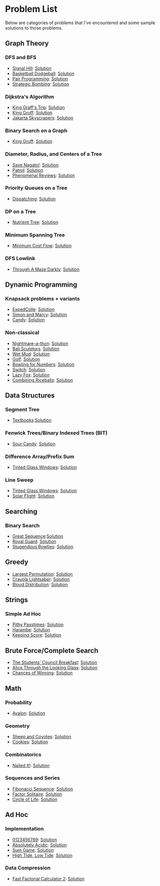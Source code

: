 # Problem List
Below are categories of problems that I've encountered and some sample solutions to those problems.

## Graph Theory
### DFS and BFS
* [Signal Hill](https://dmoj.ca/problem/DMPG15S4): [Solution](https://github.com/BenjaminBLi/ccc-with-c/blob/master/DMOJAndWCIPEG/DMPG15S4.cpp)
* [Basketball Dodgeball](https://dmoj.ca/problem/bfs17p3): [Solution](https://github.com/BenjaminBLi/ccc-with-c/blob/master/DMOJAndWCIPEG/bfs17p3.cpp)
* [Pair Programming](https://dmoj.ca/problem/bfs17p4): [Solution](https://github.com/BenjaminBLi/ccc-with-c/blob/master/DMOJAndWCIPEG/bfs17p4.cpp)
* [Strategic Bombing](https://dmoj.ca/problem/ccc01s3): [Solution](https://github.com/BenjaminBLi/ccc-with-c/blob/master/DMOJAndWCIPEG/ccc01s3.cpp)

### Dijkstra's Algorithm
* [King Graff's Trip](http://wcipeg.com/problem/grafftrip): [Solution](https://github.com/BenjaminBLi/ccc-with-c/blob/master/DMOJAndWCIPEG/GraffTrip.cpp)
* [King Gruff](http://wcipeg.com/problem/ccc14s2p2): [Solution](https://github.com/BenjaminBLi/ccc-with-c/blob/master/DMOJAndWCIPEG/KingGruff.cpp)
* [Jakarta Skyscrapers](https://dmoj.ca/problem/apio15p2): [Solution](https://github.com/BenjaminBLi/ccc-with-c/blob/master/DMOJAndWCIPEG/apio15p2.cpp)

### Binary Search on a Graph
* [King Gruff](http://wcipeg.com/problem/ccc14s2p2): [Solution](https://github.com/BenjaminBLi/ccc-with-c/blob/master/DMOJAndWCIPEG/KingGruff.cpp)

### Diameter, Radius, and Centers of a Tree
* [Save Nagato!](https://dmoj.ca/problem/dmopc14c4p6): [Solution](https://github.com/BenjaminBLi/ccc-with-c/blob/master/DMOJAndWCIPEG/SaveNagato.cpp)
* [Patrol](https://dmoj.ca/problem/apio10p2): [Solution](https://github.com/BenjaminBLi/ccc-with-c/blob/master/DMOJAndWCIPEG/apio10p2.cpp)
* [Phenomenal Reviews](https://dmoj.ca/problem/ccc16s3): [Solution](https://github.com/BenjaminBLi/ccc-with-c/blob/master/DMOJAndWCIPEG/ccc16s3.cpp)

### Priority Queues on a Tree
* [Dispatching](https://dmoj.ca/problem/apio12p1): [Solution](https://github.com/BenjaminBLi/ccc-with-c/blob/master/DMOJAndWCIPEG/apio12p1.cpp)

### DP on a Tree
* [Nutrient Tree](https://dmoj.ca/problem/ccc10s5): [Solution](https://github.com/BenjaminBLi/ccc-with-c/blob/master/DMOJAndWCIPEG/ccc10s5.cpp)

### Minimum Spanning Tree
* [Minimum Cost Flow](https://dmoj.ca/problem/ccc17s4): [Solution](https://github.com/BenjaminBLi/ccc-with-c/blob/master/DMOJAndWCIPEG/ccc17s4.cpp)

### DFS Lowlink
* [Through A Maze Darkly](https://dmoj.ca/problem/ccoqr16p2): [Solution](https://github.com/BenjaminBLi/ccc-with-c/blob/master/DMOJAndWCIPEG/cccqr16sb.cpp)

## Dynamic Programming
### Knapsack problems + variants
* [ExpedColle](https://dmoj.ca/problem/DMPG15G5): [Solution](https://github.com/BenjaminBLi/ccc-with-c/blob/master/DMOJAndWCIPEG/DMPG15G5.cpp)
* [Simon and Marcy](https://dmoj.ca/problem/valday15p2): [Solution](https://github.com/BenjaminBLi/ccc-with-c/blob/master/DMOJAndWCIPEG/SimonAndMarcy.cpp)
* [Candy](https://dmoj.ca/problem/cco08p5): [Solution](https://github.com/BenjaminBLi/ccc-with-c/blob/master/DMOJAndWCIPEG/ccc08s2p5.cpp)

### Non-classical
* [Nightmare-a-thon](https://dmoj.ca/problem/gfssoc2j5): [Solution](https://github.com/BenjaminBLi/ccc-with-c/blob/master/DMOJAndWCIPEG/Nightmare-a-thon.cpp)
* [Bali Sculpturs](https://dmoj.ca/problem/apio15p1): [Solution](https://github.com/BenjaminBLi/ccc-with-c/blob/master/DMOJAndWCIPEG/apio15p1.cpp)
* [Wet Mud](https://dmoj.ca/problem/bts17p4): [Solution](https://github.com/BenjaminBLi/ccc-with-c/blob/master/DMOJAndWCIPEG/bts17p4.cpp)
* [Golf](https://dmoj.ca/problem/ccc00s4): [Solution](https://github.com/BenjaminBLi/ccc-with-c/blob/master/DMOJAndWCIPEG/ccc00s4.cpp)
* [Bowling for Numbers](https://dmoj.ca/problem/ccc07s5): [Solution](https://github.com/BenjaminBLi/ccc-with-c/blob/master/DMOJAndWCIPEG/ccc07s5.cpp)
* [Switch](https://dmoj.ca/problem/ccc11s5): [Solution](https://github.com/BenjaminBLi/ccc-with-c/blob/master/DMOJAndWCIPEG/ccc11s5.cpp)
* [Lazy Fox](https://dmoj.ca/problem/ccc14s5): [Solution](https://github.com/BenjaminBLi/ccc-with-c/blob/master/DMOJAndWCIPEG/ccc14s5.cpp)
* [Combining Riceballs](https://dmoj.ca/problem/ccc16s4): [Solution](https://github.com/BenjaminBLi/ccc-with-c/blob/master/DMOJAndWCIPEG/ccc16s4.cpp)

## Data Structures
### Segment Tree
* [Textbooks](https://dmoj.ca/problem/bts16p8):[Solution](https://github.com/BenjaminBLi/ccc-with-c/blob/master/DMOJAndWCIPEG/bts16p8.cpp)

### Fenwick Trees/Binary Indexed Trees (BIT)
* [Sour Candy](https://dmoj.ca/problem/bts17p6): [Solution](https://github.com/BenjaminBLi/ccc-with-c/blob/master/DMOJAndWCIPEG/bts16p6.cpp)

### Difference Array/Prefix Sum
* [Tinted Glass Windows](https://dmoj.ca/problem/ccc14s4): [Solution](https://github.com/BenjaminBLi/ccc-with-c/blob/master/DMOJAndWCIPEG/ccc14s4.cpp)

### Line Sweep
* [Tinted Glass Windows](https://dmoj.ca/problem/ccc14s4): [Solution](https://github.com/BenjaminBLi/ccc-with-c/blob/master/DMOJAndWCIPEG/ccc14s4line.cpp)
* [Solar Flight](https://dmoj.ca/problem/cco15p3): [Solution](https://github.com/BenjaminBLi/ccc-with-c/blob/master/DMOJAndWCIPEG/ccc15s2p3.cpp)

## Searching
### Binary Search
* [Great Sequence](https://dmoj.ca/problem/dmopc15c4p4):[Solution](https://github.com/BenjaminBLi/ccc-with-c/blob/master/DMOJAndWCIPEG/GreatSequence.cpp)
* [Royal Guard](https://dmoj.ca/problem/mockccc15j5): [Solution](https://github.com/BenjaminBLi/ccc-with-c/blob/master/DMOJAndWCIPEG/RoyalGuard.cpp)
* [Stupendous Bowties](https://dmoj.ca/problem/ccoqr16p1): [Solution](https://github.com/BenjaminBLi/ccc-with-c/blob/master/DMOJAndWCIPEG/cccqr16sbb.cpp)

## Greedy
* [Largest Permutation](https://dmoj.ca/problem/largeperm): [Solution](https://github.com/BenjaminBLi/ccc-with-c/blob/master/DMOJAndWCIPEG/LargestPermutation.cpp)
* [Crayola Lightsaber](https://dmoj.ca/problem/bfs17p2): [Solution](https://github.com/BenjaminBLi/ccc-with-c/blob/master/DMOJAndWCIPEG/bfs17p2.cpp)
* [Blood Distribution](https://dmoj.ca/problem/ccc11s4): [Solution](https://github.com/BenjaminBLi/ccc-with-c/blob/master/DMOJAndWCIPEG/ccc11s4.cpp)

## Strings
### Simple Ad Hoc
* [Pithy Passtimes](https://dmoj.ca/problem/bfs17p1): [Solution](https://github.com/BenjaminBLi/ccc-with-c/blob/master/DMOJAndWCIPEG/bfs17p1.cpp)
* [Harambe](https://dmoj.ca/problem/bts17p1): [Solution](https://github.com/BenjaminBLi/ccc-with-c/blob/master/DMOJAndWCIPEG/bts17p1.cpp)
* [Keeping Score](https://dmoj.ca/problem/ccc01s1): [Solution](https://github.com/BenjaminBLi/ccc-with-c/blob/master/DMOJAndWCIPEG/ccc01s1.cpp)

## Brute Force/Complete Search
* [The Students' Council Breakfast](https://dmoj.ca/problem/ccc02s1): [Solution](https://github.com/BenjaminBLi/ccc-with-c/blob/master/DMOJAndWCIPEG/ccc02s1.cpp)
* [Alice Through the Looking Glass](https://dmoj.ca/problem/ccc11s3): [Solution](https://github.com/BenjaminBLi/ccc-with-c/blob/master/DMOJAndWCIPEG/ccc11s3.cpp)
* [Chances of Winning](https://dmoj.ca/problem/ccc13s3): [Solution](https://github.com/BenjaminBLi/ccc-with-c/blob/master/DMOJAndWCIPEG/ccc13s3.cpp)

## Math
### Probability
* [Avalon](https://dmoj.ca/problem/bts17p2): [Solution](https://github.com/BenjaminBLi/ccc-with-c/blob/master/DMOJAndWCIPEG/bts17p2.cpp)

### Geometry
* [Sheep and Coyotes](https://dmoj.ca/problem/ccc00s5): [Solution](https://github.com/BenjaminBLi/ccc-with-c/blob/master/DMOJAndWCIPEG/ccc00s5.cpp)
* [Cookies](https://dmoj.ca/problem/ccc01s4): [Solution](https://github.com/BenjaminBLi/ccc-with-c/blob/master/DMOJAndWCIPEG/ccc01s4.cpp)

### Combinatorics
* [Nailed It!](https://dmoj.ca/problem/ccc17s3): [Solution](https://github.com/BenjaminBLi/ccc-with-c/blob/master/DMOJAndWCIPEG/ccc17s3.cpp)

### Sequences and Series
* [Fibonacci Sequence](https://dmoj.ca/problem/fibonacci): [Solution](https://github.com/BenjaminBLi/ccc-with-c/blob/master/DMOJAndWCIPEG/fibonacci.cpp)
* [Factor Solitaire](https://dmoj.ca/problem/ccc13s5): [Solution](https://github.com/BenjaminBLi/ccc-with-c/blob/master/DMOJAndWCIPEG/ccc13s5.cpp)
* [Circle of Life](https://dmoj.ca/problem/ccc16s5): [Solution](https://github.com/BenjaminBLi/ccc-with-c/blob/master/DMOJAndWCIPEG/ccc16s5.cpp)

## Ad Hoc
### Implementation
* [0123456789](https://dmoj.ca/problem/ccco2j1): [Solution](https://github.com/BenjaminBLi/ccc-with-c/blob/master/DMOJAndWCIPEG/ccc02j1.cpp)
* [Absolutely Acidic](https://dmoj.ca/problem/ccc12s3): [Solution](https://github.com/BenjaminBLi/ccc-with-c/blob/master/DMOJAndWCIPEG/ccc12s3.cpp)
* [Sum Game](https://dmoj.ca/problem/ccc17s1): [Solution](https://github.com/BenjaminBLi/ccc-with-c/blob/master/DMOJAndWCIPEG/ccc17s1.cpp)
* [High TIde, Low Tide](https://dmoj.ca/problem/ccc17s2): [Solution](https://github.com/BenjaminBLi/ccc-with-c/blob/master/DMOJAndWCIPEG/ccc17s1.cpp)
### Data Compression
* [Fast Factorial Calculator 2](https://dmoj.ca/problem/factorial2): [Solution](https://github.com/BenjaminBLi/ccc-with-c/blob/master/DMOJAndWCIPEG/factorial2.cpp)
